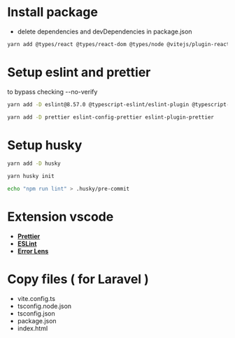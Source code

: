 # Install package

- delete dependencies and devDependencies in package.json

```sh
yarn add @types/react @types/react-dom @types/node @vitejs/plugin-react @types/react-router-dom dotenv typescript react react-dom react-router-dom axios vite --network-timeout 100000
```

# Setup eslint and prettier

to bypass checking --no-verify

```sh
yarn add -D eslint@8.57.0 @typescript-eslint/eslint-plugin @typescript-eslint/parser eslint-plugin-react eslint-plugin-react-hooks
```

```sh
yarn add -D prettier eslint-config-prettier eslint-plugin-prettier
```

# Setup husky

```sh
yarn add -D husky
```

```sh
yarn husky init
```

```sh
echo "npm run lint" > .husky/pre-commit
```

# Extension vscode

- **[Prettier](https://marketplace.visualstudio.com/items?itemName=esbenp.prettier-vscode)**
- **[ESLint](https://marketplace.visualstudio.com/items?itemName=dbaeumer.vscode-eslint)**
- **[Error Lens](https://marketplace.visualstudio.com/items?itemName=usernamehw.errorlens)**

# Copy files ( for Laravel )

- vite.config.ts
- tsconfig.node.json
- tsconfig.json
- package.json
- index.html
